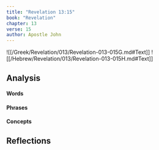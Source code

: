 ```yaml
---
title: "Revelation 13:15"
book: "Revelation"
chapter: 13
verse: 15
author: Apostle John
---
```

![[/Greek/Revelation/013/Revelation-013-015G.md#Text]]
![[/Hebrew/Revelation/013/Revelation-013-015H.md#Text]]

## Analysis

#### Words

#### Phrases

#### Concepts

## Reflections
